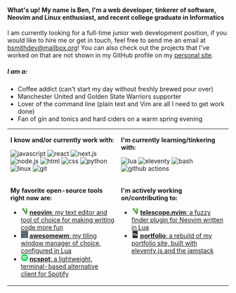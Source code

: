 #### What's up! My name is Ben, I'm a web developer, tinkerer of software, Neovim and Linux enthusiast, and recent college graduate in Informatics

I am currently looking for a full-time junior web development position, if you would like to hire me or get in touch, feel free to send me an email at [bsmithdev@mailbox.org](mailto:bsmithdev@mailbox.org)! You can also check out the projects that I've worked on that are not shown in my GitHub profile on my [personal site](https://ben-smith.dev).

##### I am a:

- Coffee addict (can't start my day without freshly brewed pour over)
- Manchester United and Golden State Warriors supporter
- Lover of the command line (plain text and Vim are all I need to get work done)
- Fan of gin and tonics and hard ciders on a warm spring evening

<table width="100%">
<tbody>
<tr>
<td width="50%" valign="top">

**I know and/or currently work with:**

![javascript](https://img.shields.io/badge/javascript-f7df1e?&style=for-the-badge&logo=javascript&logoColor=black)
![react](https://img.shields.io/badge/react-61dafb?style=for-the-badge&logo=react&logoColor=black)
![next.js](https://img.shields.io/badge/next.js-000000?style=for-the-badge&logo=next.js&logoColor=white)
![node.js](https://img.shields.io/badge/node.js-339933?style=for-the-badge&logo=node.js&logoColor=white)
![html](https://img.shields.io/badge/html-ec642a?&style=for-the-badge&logo=html5&logoColor=white)
![css](https://img.shields.io/badge/css-007acc?&style=for-the-badge&logo=css3&logoColor=white)
![python](https://img.shields.io/badge/python-3776AB?style=for-the-badge&logo=python&logoColor=ffdf5a)
![linux](https://img.shields.io/badge/linux-fcc624?style=for-the-badge&logo=linux&logoColor=black)
![git](https://img.shields.io/badge/git-f05032?style=for-the-badge&logo=git&logoColor=white)

</td>

<td width="50%" valign="top">

**I'm currently learning/tinkering with:**
  
![lua](https://img.shields.io/badge/lua-2c2d72?&style=for-the-badge&logo=lua&logoColor=white)
![eleventy](https://img.shields.io/badge/eleventy-000000?style=for-the-badge&logo=eleventy&logoColor=white)
![bash](https://img.shields.io/badge/bash-4eaa25?&style=for-the-badge&logo=gnu-bash&logoColor=white)
![github actions](https://img.shields.io/badge/github%20actions-2088ff?&style=for-the-badge&logo=github-actions&logoColor=white)

</td>
</tr>

<tr>
<td width="50%" valign="top">

**My favorite open-source tools right now are:** 

- <img src="./icons/neovim.svg" width="16" height="16" alt="neovim" /> <a href="https://github.com/neovim/neovim">**neovim**: my text editor and tool of choice for making writing code more fun</a>
- <img src="./icons/awesomewm.svg" width="16" height="16" alt="awesome window manager" /> <a href="https://github.com/awesomeWM/awesome">**awesomewm**: my tiling window manager of choice, configured in Lua</a>
- <img src="./icons/spotify.svg" width="16" height="16" alt="ncspot" /> <a href="https://github.com/hrkfdn/ncspot">**ncspot**: a lightweight, terminal-based alternative client for Spotify</a>

</td>
<td width="50%" valign="top">

**I'm actively working on/contributing to:**

- <img src="./icons/neovim.svg" width="16" height="16" alt="neovim" /> <a href="https://github.com/nvim-telescope/telescope.nvim">**telescope.nvim**: a fuzzy finder plugin for Neovim written in Lua</a>
- <img src="./icons/eleventy.svg" width="16" height="16" alt="eleventy" /> <a href="https://github.com/smithbm2316/portfolio">**portfolio**: a rebuild of my portfolio site, built with eleventy.js and the jamstack</a>

</td>
</tr>
</tbody>
</table>
